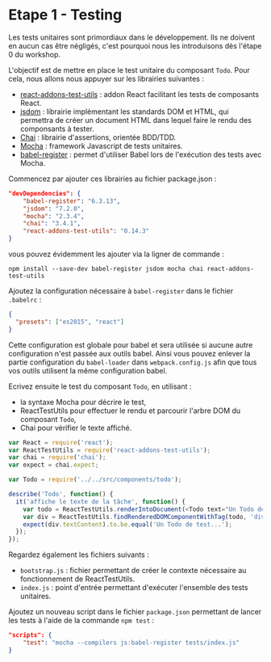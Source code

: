 # Etape 1 - Testing

Les tests unitaires sont primordiaux dans le développement. Ils ne doivent en aucun cas être négligés, c'est pourquoi nous les introduisons dès l'étape 0 du workshop.

L'objectif est de mettre en place le test unitaire du composant `Todo`. Pour cela, nous allons nous appuyer sur les librairies suivantes :

* [react-addons-test-utils](https://facebook.github.io/react/docs/test-utils.html) : addon React facilitant les tests de composants React.
* [jsdom](https://github.com/tmpvar/jsdom) : librairie implémentant les standards DOM et HTML, qui permettra de créer un document HTML dans lequel faire le rendu des componsants à tester.
* [Chai](http://chaijs.com/) : librairie d'assertions, orientée BDD/TDD.
* [Mocha](http://mochajs.org/) : framework Javascript de tests unitaires.
* [babel-register](https://babeljs.io/docs/setup/#mocha) : permet d'utiliser Babel lors de l'exécution des tests avec Mocha.

Commencez par ajouter ces librairies au fichier package.json :

```json
"devDependencies": {
    "babel-register": "6.3.13",
    "jsdom": "7.2.0",
    "mocha": "2.3.4",
    "chai": "3.4.1",
    "react-addons-test-utils": "0.14.3"
}
```

vous pouvez évidemment les ajouter via la ligner de commande :

```
npm install --save-dev babel-register jsdom mocha chai react-addons-test-utils
```

Ajoutez la configuration nécessaire à `babel-register` dans le fichier `.babelrc` :

```json
{
  "presets": ["es2015", "react"]
}
```

Cette configuration est globale pour babel et sera utilisée si aucune autre configuration n'est passée aux outils babel. Ainsi vous pouvez enlever la partie configuration du `babel-loader` dans `webpack.config.js` afin que tous vos outils utilisent la même configuration babel.

Ecrivez ensuite le test du composant `Todo`, en utilisant :

* la syntaxe Mocha pour décrire le test,
* ReactTestUtils pour effectuer le rendu et parcourir l'arbre DOM du composant `Todo`,
* Chai pour vérifier le texte affiché.

```javascript
var React = require('react');
var ReactTestUtils = require('react-addons-test-utils');
var chai = require('chai');
var expect = chai.expect;

var Todo = require('../../src/components/todo');

describe('Todo', function() {
  it('affiche le texte de la tâche', function() {
    var todo = ReactTestUtils.renderIntoDocument(<Todo text="Un Todo de test..."/>);
    var div = ReactTestUtils.findRenderedDOMComponentWithTag(todo, 'div');
    expect(div.textContent).to.be.equal('Un Todo de test...');
  });
});
```

Regardez également les fichiers suivants :

* `bootstrap.js` : fichier permettant de créer le contexte nécessaire au fonctionnement de ReactTestUtils.
* `index.js` : point d'entrée permettant d'exécuter l'ensemble des tests unitaires.

Ajoutez un nouveau script dans le fichier `package.json` permettant de lancer les tests à l'aide de la commande `npm test` :

```json
"scripts": {
    "test": "mocha --compilers js:babel-register tests/index.js"
}
```
